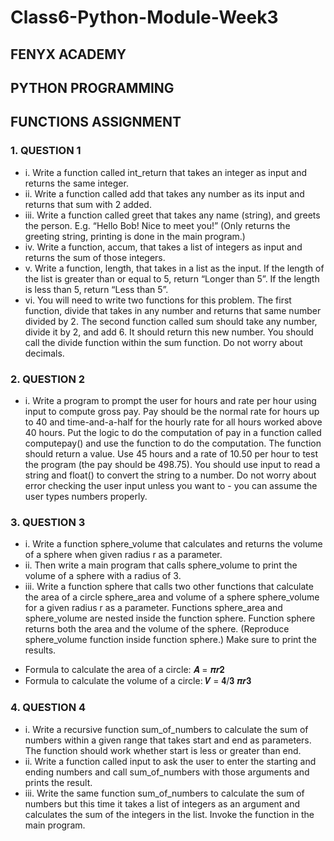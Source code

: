# Class6-Python-Module-Week3

## FENYX ACADEMY
## PYTHON PROGRAMMING
## FUNCTIONS ASSIGNMENT

### 1. QUESTION 1
* i. Write a function called int_return that takes an integer as input and returns
the same integer.
* ii. Write a function called add that takes any number as its input and returns
that sum with 2 added.
* iii. Write a function called greet that takes any name (string), and greets the
person. E.g. “Hello Bob! Nice to meet you!” (Only returns the greeting string,
printing is done in the main program.)
* iv. Write a function, accum, that takes a list of integers as input and returns the
sum of those integers.
* v. Write a function, length, that takes in a list as the input. If the length of the
list is greater than or equal to 5, return “Longer than 5”. If the length is less
than 5, return “Less than 5”.
* vi. You will need to write two functions for this problem. The first function,
divide that takes in any number and returns that same number divided by 2.
The second function called sum should take any number, divide it by 2, and
add 6. It should return this new number. You should call the divide function
within the sum function. Do not worry about decimals.

### 2. QUESTION 2
* i. Write a program to prompt the user for hours and rate per hour using input
to compute gross pay. Pay should be the normal rate for hours up to 40 and
time-and-a-half for the hourly rate for all hours worked above 40 hours. Put
the logic to do the computation of pay in a function called
computepay() and use the function to do the computation. The function
should return a value. Use 45 hours and a rate of 10.50 per hour to test the
program (the pay should be 498.75). You should use input to read a string
and float() to convert the string to a number. Do not worry about error
checking the user input unless you want to - you can assume the user types
numbers properly.

### 3. QUESTION 3
* i. Write a function sphere_volume that calculates and returns the volume of a
sphere when given radius r as a parameter.
* ii. Then write a main program that calls sphere_volume to print the volume of
a sphere with a radius of 3.
* iii. Write a function sphere that calls two other functions that calculate the area
of a circle sphere_area and volume of a sphere sphere_volume for a given
radius r as a parameter. Functions sphere_area and sphere_volume are
nested inside the function sphere. Function sphere returns both the area
and the volume of the sphere.
(Reproduce sphere_volume function inside function sphere.)
Make sure to print the results.
- Formula to calculate the area of a circle: 𝑨 = 𝝅𝒓𝟐
- Formula to calculate the volume of a circle: 𝑽 = 𝟒/𝟑 𝝅𝒓𝟑

### 4. QUESTION 4
* i. Write a recursive function sum_of_numbers to calculate the sum of
numbers within a given range that takes start and end as parameters. The
function should work whether start is less or greater than end.
* ii. Write a function called input to ask the user to enter the starting and ending
numbers and call sum_of_numbers with those arguments and prints the result.
* iii. Write the same function sum_of_numbers to calculate the sum of numbers but
this time it takes a list of integers as an argument and calculates the sum of the
integers in the list. Invoke the function in the main program.
